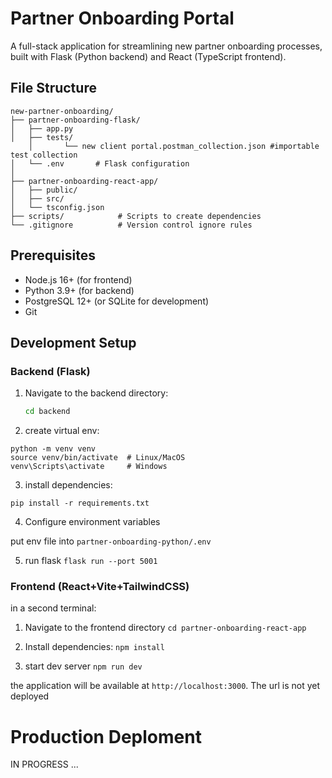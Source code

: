 # Partner Onboarding Portal

A full-stack application for streamlining new partner onboarding processes, built with Flask (Python backend) and React (TypeScript frontend).

## File Structure

```
new-partner-onboarding/
├── partner-onboarding-flask/
│   ├── app.py
│   ├── tests/
    │       └── new client portal.postman_collection.json #importable test collection
│   └── .env       # Flask configuration
│
├── partner-onboarding-react-app/
│   ├── public/
│   ├── src/
│   └── tsconfig.json
├── scripts/            # Scripts to create dependencies
└── .gitignore          # Version control ignore rules
```

## Prerequisites

- Node.js 16+ (for frontend)
- Python 3.9+ (for backend)
- PostgreSQL 12+ (or SQLite for development)
- Git

## Development Setup

### Backend (Flask)

1. Navigate to the backend directory:

   ```bash
   cd backend
   ```

2. create virtual env:

```
python -m venv venv
source venv/bin/activate  # Linux/MacOS
venv\Scripts\activate     # Windows

```

3. install dependencies:

```
pip install -r requirements.txt
```

4. Configure environment variables

put env file into `partner-onboarding-python/.env`

5. run flask `flask run --port 5001`

### Frontend (React+Vite+TailwindCSS)

in a second terminal:

1. Navigate to the frontend directory
   `cd partner-onboarding-react-app`

2. Install dependencies:
   `npm install`

3. start dev server
   `npm run dev`

the application will be available at `http://localhost:3000`. The url is not yet deployed

# Production Deploment

IN PROGRESS ...
